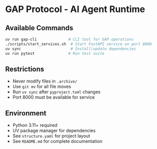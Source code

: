 # GAP Protocol - AI Agent Runtime

## Available Commands
```bash
uv run gap-cli              # CLI tool for GAP operations
./scripts/start_services.sh  # Start FastAPI service on port 8000
uv sync                      # Install/update dependencies
uv run pytest               # Run test suite
```

## Restrictions
- Never modify files in `.archive/`
- Use `git mv` for all file moves
- Run `uv sync` after `pyproject.toml` changes
- Port 8000 must be available for service

## Environment
- Python 3.11+ required
- UV package manager for dependencies
- See `structure.yaml` for project layout
- See `README.md` for complete documentation